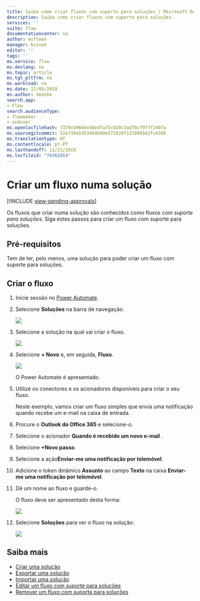 ```yaml
---
title: Saiba como criar fluxos com suporte para soluções | Microsoft Docs
description: Saiba como criar fluxos com suporte para soluções.
services: ''
suite: flow
documentationcenter: na
author: msftman
manager: kvivek
editor: ''
tags: ''
ms.service: flow
ms.devlang: na
ms.topic: article
ms.tgt_pltfrm: na
ms.workload: na
ms.date: 11/05/2018
ms.author: deonhe
search.app:
- Flow
search.audienceType:
- flowmaker
- enduser
ms.openlocfilehash: 7379cb966be58edfa75cd20c3ad70cf9fff2407a
ms.sourcegitcommit: 52e739e5d53464b80e572928f131890562fc0396
ms.translationtype: HT
ms.contentlocale: pt-PT
ms.lasthandoff: 11/21/2019
ms.locfileid: "74362654"
---
```

# <a name="create-a-flow-in-a-solution"></a>Criar um fluxo numa solução
[!INCLUDE [view-pending-approvals](includes/cc-rebrand.md)]

Os fluxos que criar numa solução são conhecidos como fluxos *com suporte para soluções*. Siga estes passos para criar um fluxo com suporte para soluções.

## <a name="prerequisites"></a>Pré-requisitos

Tem de ter, pelo menos, uma solução para poder criar um fluxo com suporte para soluções.

## <a name="create-the-flow"></a>Criar o fluxo 

1. Inicie sessão no [Power Automate](https://flow.microsoft.com).
1. Selecione **Soluções** na barra de navegação.

   ![](./media/create-flow-solution/select-solutions-from-left-nav.png)

1. Selecione a solução na qual vai criar o fluxo.

   ![](./media/create-flow-solution/new-solution-created.png)

1. Selecione **+ Novo** e, em seguida, **Fluxo**.

   ![](./media/create-flow-solution/select-new-flow.png)

   O Power Automate é apresentado.

1. Utilize os conectores e os acionadores disponíveis para criar o seu fluxo.

   Neste exemplo, vamos criar um fluxo simples que envia uma notificação quando recebe um e-mail na caixa de entrada.
1. Procure o **Outlook do Office 365** e selecione-o.
1. Selecione o acionador **Quando é recebido um novo e-mail** .
1. Selecione **+Novo passo**.
1. Selecione a ação**Enviar-me uma notificação por telemóvel**.
1. Adicione o token dinâmico **Assunto** ao campo **Texto** na caixa **Enviar-me uma notificação por telemóvel**.
1. Dê um nome ao fluxo e guarde-o.

   O fluxo deve ser apresentado desta forma:

   ![](./media/create-flow-solution/new-email-notification-flow.png)
   
1. Selecione **Soluções** para ver o fluxo na solução:

   ![](./media/create-flow-solution/new-flow-inside-solution.png)

## <a name="learn-more"></a>Saiba mais

* [Criar uma solução](./overview-solution-flows.md)
* [Exportar uma solução](./export-flow-solution.md)
* [Importar uma solução](./import-flow-solution.md)
* [Editar um fluxo com suporte para soluções](./edit-solution-aware-flow.md)
* [Remover um fluxo com suporte para soluções](./remove-solution-aware-flow.md)
